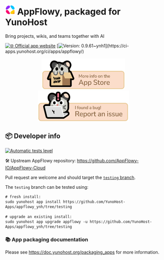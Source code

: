 <!--
N.B.: This README was automatically generated by <https://github.com/YunoHost/apps_tools/blob/main/readme_generator>
It shall NOT be edited by hand.
-->

<h1>
  <img src="https://raw.githubusercontent.com/YunoHost/apps/main/logos/appflowy.png" width="32px" alt="Logo of AppFlowy">
  AppFlowy, packaged for YunoHost
</h1>

Bring projects, wikis, and teams together with AI

[![🌐 Official app website](https://img.shields.io/badge/Official_app_website-darkgreen?style=for-the-badge)](https://appflowy.io/)
[![Version: 0.9.61~ynh1](https://img.shields.io/badge/Version-0.9.61~ynh1-rgba(0,150,0,1)?style=for-the-badge)](https://ci-apps.yunohost.org/ci/apps/appflowy/)

<div align="center">
<a href="https://apps.yunohost.org/app/appflowy"><img height="100px" src="https://github.com/YunoHost/yunohost-artwork/raw/refs/heads/main/badges/neopossum-badges/badge_more_info_on_the_appstore.svg"/></a>
<a href="https://github.com/YunoHost-Apps/appflowy_ynh/issues"><img height="100px" src="https://github.com/YunoHost/yunohost-artwork/raw/refs/heads/main/badges/neopossum-badges/badge_report_an_issue.svg"/></a>
</div>

## 📦 Developer info

[![Automatic tests level](https://apps.yunohost.org/badge/cilevel/appflowy)](https://ci-apps.yunohost.org/ci/apps/appflowy/)

🛠️ Upstream AppFlowy repository: <https://github.com/AppFlowy-IO/AppFlowy-Cloud>

Pull request are welcome and should target the [`testing` branch](https://github.com/YunoHost-Apps/appflowy_ynh/tree/testing).

The `testing` branch can be tested using:
```
# fresh install:
sudo yunohost app install https://github.com/YunoHost-Apps/appflowy_ynh/tree/testing

# upgrade an existing install:
sudo yunohost app upgrade appflowy -u https://github.com/YunoHost-Apps/appflowy_ynh/tree/testing
```

### 📚 App packaging documentation

Please see <https://doc.yunohost.org/packaging_apps> for more information.